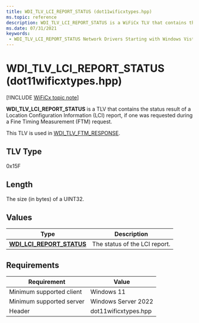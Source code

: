 ```yaml
---
title: WDI_TLV_LCI_REPORT_STATUS (dot11wificxtypes.hpp)
ms.topic: reference
description: WDI_TLV_LCI_REPORT_STATUS is a WiFiCx TLV that contains the status result of a Location Configuration Information (LCI) report, if one was requested during a Fine Timing Measurement (FTM) request.
ms.date: 07/31/2021
keywords:
 - WDI_TLV_LCI_REPORT_STATUS Network Drivers Starting with Windows Vista
---
```


# WDI_TLV_LCI_REPORT_STATUS (dot11wificxtypes.hpp)

[!INCLUDE [WiFiCx topic note](../includes/wificx-version-warning.md)]

**WDI_TLV_LCI_REPORT_STATUS** is a TLV that contains the status result of a Location Configuration Information (LCI) report, if one was requested during a Fine Timing Measurement (FTM) request.

This TLV is used in [WDI_TLV_FTM_RESPONSE](wdi-tlv-ftm-response.md).

## TLV Type

0x15F

## Length

The size (in bytes) of a UINT32.

## Values

| Type | Description |
| --- | --- |
| [**WDI_LCI_REPORT_STATUS**](/windows-hardware/drivers/ddi/dot11wificxtypes/ne-dot11wificxtypes-wdi_lci_report_status) | The status of the LCI report. |

## Requirements

|Requirement|Value|
|--- |--- |
|Minimum supported client|Windows 11|
|Minimum supported server|Windows Server 2022|
|Header|dot11wificxtypes.hpp|
